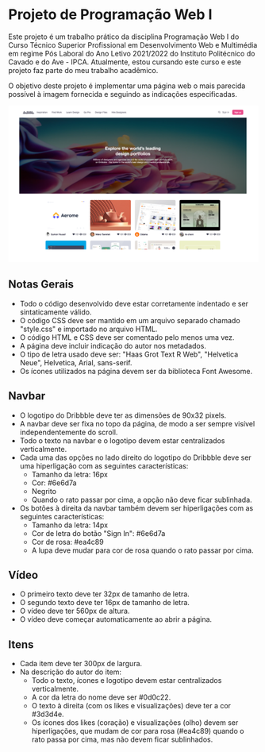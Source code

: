 # Projeto de Programação Web I

Este projeto é um trabalho prático da disciplina Programação Web I do Curso Técnico Superior Profissional em Desenvolvimento Web e Multimédia em regime Pós Laboral do Ano Letivo 2021/2022 do Instituto Politécnico do Cavado e do Ave - IPCA. Atualmente, estou cursando este curso e este projeto faz parte do meu trabalho acadêmico.

O objetivo deste projeto é implementar uma página web o mais parecida possível à imagem fornecida e seguindo as indicações especificadas.

![Texto Alternativo](./media/ex_website.png)

## Notas Gerais

- Todo o código desenvolvido deve estar corretamente indentado e ser sintaticamente válido.
- O código CSS deve ser mantido em um arquivo separado chamado "style.css" e importado no arquivo HTML.
- O código HTML e CSS deve ser comentado pelo menos uma vez.
- A página deve incluir indicação do autor nos metadados.
- O tipo de letra usado deve ser: "Haas Grot Text R Web", "Helvetica Neue", Helvetica, Arial, sans-serif.
- Os ícones utilizados na página devem ser da biblioteca Font Awesome.

## Navbar

- O logotipo do Dribbble deve ter as dimensões de 90x32 pixels.
- A navbar deve ser fixa no topo da página, de modo a ser sempre visível independentemente do scroll.
- Todo o texto na navbar e o logotipo devem estar centralizados verticalmente.
- Cada uma das opções no lado direito do logotipo do Dribbble deve ser uma hiperligação com as seguintes características:
  - Tamanho da letra: 16px
  - Cor: #6e6d7a
  - Negrito
  - Quando o rato passar por cima, a opção não deve ficar sublinhada.
- Os botões à direita da navbar também devem ser hiperligações com as seguintes características:
  - Tamanho da letra: 14px
  - Cor de letra do botão "Sign In": #6e6d7a
  - Cor de rosa: #ea4c89
  - A lupa deve mudar para cor de rosa quando o rato passar por cima.

## Vídeo

- O primeiro texto deve ter 32px de tamanho de letra.
- O segundo texto deve ter 16px de tamanho de letra.
- O vídeo deve ter 560px de altura.
- O vídeo deve começar automaticamente ao abrir a página.

## Itens

- Cada item deve ter 300px de largura.
- Na descrição do autor do item:
  - Todo o texto, ícones e logotipo devem estar centralizados verticalmente.
  - A cor da letra do nome deve ser #0d0c22.
  - O texto à direita (com os likes e visualizações) deve ter a cor #3d3d4e.
  - Os ícones dos likes (coração) e visualizações (olho) devem ser hiperligações, que mudam de cor para rosa (#ea4c89) quando o rato passa por cima, mas não devem ficar sublinhados.
